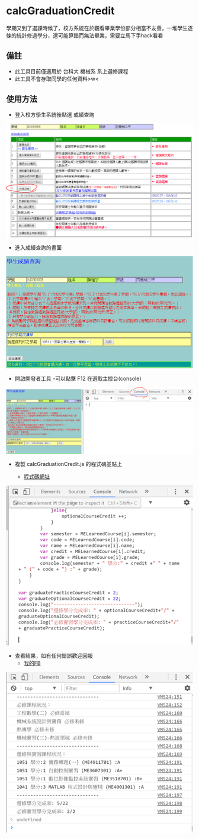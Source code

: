 # calcGraduationCredit
學期又到了選課時候了，校方系統在於觀看畢業學份部分相當不友善，一堆學生逐條的統計修過學分，還可能算錯而無法畢業，需要立馬下手hack看看
## 備註
- 此工具目前僅適用於 台科大 機械系 系上選修課程
- 此工具不會存取同學的任何資料>w<

## 使用方法
- 登入校方學生系統後點選 成績查詢

![成績查詢](./images/成績查詢.png)

- 進入成績查詢的畫面

![成績查詢畫面](./images/成績查詢畫面.png)

- 開啟開發者工具
  -可以點擊 F12 在選取主控台(console)

![主控台畫面](./images/主控台畫面.png)

- 複製 calcGraduationCredit.js 的程式碼並貼上

   - [程式碼網址](https://github.com/Nick0603/calcGraduationCredit/blob/master/calcGraduationCredit.js)

![貼上程式碼](./images/貼上程式碼.png)

- 查看結果，如有任何錯誤歡迎回報
    - [ 我的FB ](https://www.facebook.com/profile.php?id=100008999889644)

![結果](./images/結果.png)
